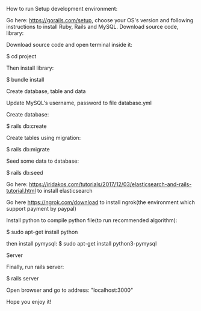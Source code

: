 How to run
Setup development environment:

Go here: https://gorails.com/setup, choose your OS's version and following instructions to install Ruby, Rails and MySQL.
Download source code, library:

Download source code and open terminal inside it:

$ cd project

Then install library:

$ bundle install

Create database, table and data

Update MySQL's username, password to file database.yml

Create database:

$ rails db:create

Create tables using migration:

$ rails db:migrate

Seed some data to database:

$ rails db:seed

Go here: https://iridakos.com/tutorials/2017/12/03/elasticsearch-and-rails-tutorial.html to install elasticsearch

Go here https://ngrok.com/download to install ngrok(the environment which support payment by paypal)

Install python to compile python file(to run recommended algorithm):

$ sudo apt-get install python

then install pymysql:
$ sudo apt-get install python3-pymysql

Server

Finally, run rails server:

$ rails server

Open browser and go to address: "localhost:3000"

Hope you enjoy it!
